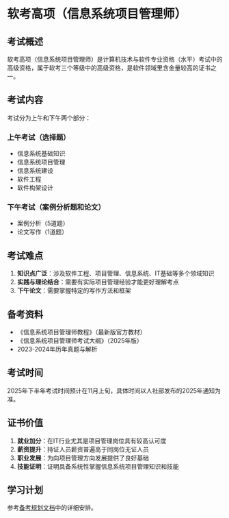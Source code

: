 # 软考高项（信息系统项目管理师）

## 考试概述

软考高项（信息系统项目管理师）是计算机技术与软件专业资格（水平）考试中的高级资格，属于软考三个等级中的高级资格，是软件领域里含金量较高的证书之一。

## 考试内容

考试分为上午和下午两个部分：

### 上午考试（选择题）
- 信息系统基础知识
- 信息系统项目管理
- 信息系统建设
- 软件工程
- 软件构架设计

### 下午考试（案例分析题和论文）
- 案例分析（5道题）
- 论文写作（1道题）

## 考试难点

1. **知识点广泛**：涉及软件工程、项目管理、信息系统、IT基础等多个领域知识
2. **实践与理论结合**：需要有实际项目管理经验才能更好理解考点
3. **下午论文**：需要掌握特定的写作方法和框架

## 备考资料

- 《信息系统项目管理师教程》（最新版官方教材）
- 《信息系统项目管理师考试大纲》（2025年版）
- 2023-2024年历年真题与解析

## 考试时间

2025年下半年考试时间预计在11月上旬，具体时间以人社部发布的2025年通知为准。

## 证书价值

1. **就业加分**：在IT行业尤其是项目管理岗位具有较高认可度
2. **薪资提升**：持证人员薪资普遍高于同岗位无证人员
3. **职业发展**：为向项目管理方向发展提供了良好基础
4. **技能证明**：证明具备系统性掌握信息系统项目管理知识和技能

## 学习计划

参考[备考规划文档](软考高项和PMP备考规划文档.md)中的详细安排。 